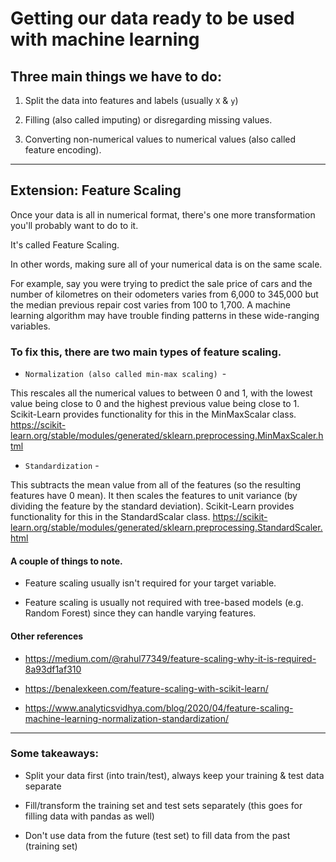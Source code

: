 # Getting our data ready to be used with machine learning

## Three main things we have to do:

1. Split the data into features and labels (usually `X` & `y`)

2. Filling (also called imputing) or disregarding missing values.

3. Converting non-numerical values to numerical values (also called feature encoding).

<hr/>

## Extension: Feature Scaling

Once your data is all in numerical format, there's one more transformation you'll probably want to do to it.

It's called Feature Scaling.

In other words, making sure all of your numerical data is on the same scale.

For example, say you were trying to predict the sale price of cars and the number of kilometres on their odometers varies from 6,000 to 345,000 but the median previous repair cost varies from 100 to 1,700. A machine learning algorithm may have trouble finding patterns in these wide-ranging variables.

### To fix this, there are two main types of feature scaling.

* `Normalization (also called min-max scaling) `- 

This rescales all the numerical values to between 0 and 1, with the lowest value being close to 0 and the highest previous value being close to 1. Scikit-Learn provides functionality for this in the MinMaxScalar class. https://scikit-learn.org/stable/modules/generated/sklearn.preprocessing.MinMaxScaler.html

* `Standardization` - 

This subtracts the mean value from all of the features (so the resulting features have 0 mean). It then scales the features to unit variance (by dividing the feature by the standard deviation). Scikit-Learn provides functionality for this in the StandardScalar class. https://scikit-learn.org/stable/modules/generated/sklearn.preprocessing.StandardScaler.html


#### A couple of things to note.

* Feature scaling usually isn't required for your target variable.

* Feature scaling is usually not required with tree-based models (e.g. Random Forest) since they can handle varying features.

#### Other references

* https://medium.com/@rahul77349/feature-scaling-why-it-is-required-8a93df1af310

* https://benalexkeen.com/feature-scaling-with-scikit-learn/

* https://www.analyticsvidhya.com/blog/2020/04/feature-scaling-machine-learning-normalization-standardization/

<hr/>

### Some takeaways:

* Split your data first (into train/test), always keep your training & test data separate

* Fill/transform the training set and test sets separately (this goes for filling data with pandas as well)

* Don't use data from the future (test set) to fill data from the past (training set)

